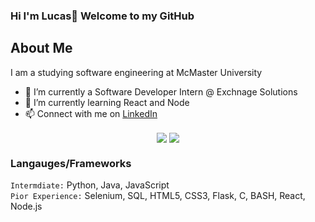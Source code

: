 ### Hi I'm Lucas👋 Welcome to my GitHub
<h2> About Me </h2>
<p>I am a studying software engineering at McMaster University</p>

* 🔭 I’m currently a Software Developer Intern @ Exchnage Solutions
* 🌱 I’m currently learning React and Node
* 📫 Connect with me on <a href="https://www.linkedin.com/in/lucasichen/">LinkedIn</a>

<div align="center">
   <img align="center" src="https://github-readme-stats.vercel.app/api?username=lucasichen&count_private=true&show_icons=true&hide_rank=true" />
   <img align="center" src="https://github-readme-stats.vercel.app/api/top-langs/?username=lucasichen&layout=compact&hide=html,css,jupyter%20notebook" />
</div>

### Langauges/Frameworks
` Intermdiate: `
Python, Java, JavaScript <br />
` Pior Experience: `
Selenium, SQL, HTML5, CSS3, Flask, C, BASH, React, Node.js  <br />
<!--
**lucasichen/lucasichen** is a ✨ _special_ ✨ repository because its `README.md` (this file) appears on your GitHub profile.

